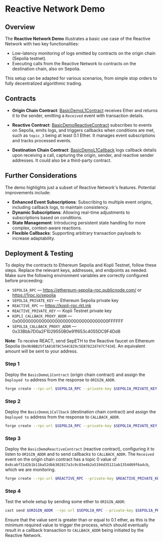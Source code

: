 # Reactive Network Demo

## Overview

The **Reactive Network Demo** illustrates a basic use case of the Reactive Network with two key functionalities:

* Low-latency monitoring of logs emitted by contracts on the origin chain (Sepolia testnet).
* Executing calls from the Reactive Network to contracts on the destination chain, also on Sepolia.

This setup can be adapted for various scenarios, from simple stop orders to fully decentralized algorithmic trading.

## Contracts

* **Origin Chain Contract**: [BasicDemoL1Contract](https://github.com/Reactive-Network/reactive-smart-contract-demos/blob/main/src/demos/basic/BasicDemoL1Contract.sol) receives Ether and returns it to the sender, emitting a `Received` event with transaction details.

* **Reactive Contract**: [BasicDemoReactiveContract](https://github.com/Reactive-Network/reactive-smart-contract-demos/blob/main/src/demos/basic/BasicDemoReactiveContract.sol) subscribes to events on Sepolia, emits logs, and triggers callbacks when conditions are met, such as `topic_3` being at least 0.1 Ether. It manages event subscriptions and tracks processed events.

* **Destination Chain Contract**: [BasicDemoL1Callback](https://github.com/Reactive-Network/reactive-smart-contract-demos/blob/main/src/demos/basic/BasicDemoL1Callback.sol) logs callback details upon receiving a call, capturing the origin, sender, and reactive sender addresses. It could also be a third-party contract.

## Further Considerations

The demo highlights just a subset of Reactive Network's features. Potential improvements include:

- **Enhanced Event Subscriptions**: Subscribing to multiple event origins, including callback logs, to maintain consistency.
- **Dynamic Subscriptions**: Allowing real-time adjustments to subscriptions based on conditions.
- **State Management**: Introducing persistent state handling for more complex, context-aware reactions.
- **Flexible Callbacks**: Supporting arbitrary transaction payloads to increase adaptability.

## Deployment & Testing

To deploy the contracts to Ethereum Sepolia and Kopli Testnet, follow these steps. Replace the relevant keys, addresses, and endpoints as needed. Make sure the following environment variables are correctly configured before proceeding:

* `SEPOLIA_RPC` — https://ethereum-sepolia-rpc.publicnode.com/ or https://1rpc.io/sepolia
* `SEPOLIA_PRIVATE_KEY` — Ethereum Sepolia private key
* `REACTIVE_RPC` — https://kopli-rpc.rkt.ink
* `REACTIVE_PRIVATE_KEY` — Kopli Testnet private key
* `KOPLI_CALLBACK_PROXY_ADDR` — 0x0000000000000000000000000000000000FFFFFF
* `SEPOLIA_CALLBACK_PROXY_ADDR` — 0x33Bbb7D0a2F1029550B0e91f653c4055DC9F4Dd8

**Note**: To receive REACT, send SepETH to the Reactive faucet on Ethereum Sepolia (`0x9b9BB25f1A81078C544C829c5EB7822d747Cf434`). An equivalent amount will be sent to your address.

### Step 1

Deploy the `BasicDemoL1Contract` (origin chain contract) and assign the `Deployed to` address from the response to `ORIGIN_ADDR`.

```bash
forge create --rpc-url $SEPOLIA_RPC --private-key $SEPOLIA_PRIVATE_KEY src/demos/basic/BasicDemoL1Contract.sol:BasicDemoL1Contract
```

### Step 2

Deploy the `BasicDemoL1Callback` (destination chain contract) and assign the `Deployed to` address from the response to `CALLBACK_ADDR`.

```bash
forge create --rpc-url $SEPOLIA_RPC --private-key $SEPOLIA_PRIVATE_KEY src/demos/basic/BasicDemoL1Callback.sol:BasicDemoL1Callback
```

[//]: # (#### Callback Payment)

[//]: # ()
[//]: # (To ensure a successful callback, the callback contract must have an ETH balance. Find more details [here]&#40;https://dev.reactive.network/system-contract#callback-payments&#41;. To fund the contract, run the following command:)

[//]: # ()
[//]: # (```bash)

[//]: # (cast send $CALLBACK_ADDR --rpc-url $SEPOLIA_RPC --private-key $SEPOLIA_PRIVATE_KEY --value 0.1ether)

[//]: # (```)

[//]: # ()
[//]: # (To cover the debt of the callback contact, run this command:)

[//]: # ()
[//]: # (```bash)

[//]: # (cast send --rpc-url $SEPOLIA_RPC --private-key $SEPOLIA_PRIVATE_KEY $CALLBACK_ADDR "coverDebt&#40;&#41;")

[//]: # (```)

[//]: # ()
[//]: # (Alternatively, you can deposit funds into the [Callback Proxy]&#40;https://dev.reactive.network/origins-and-destinations&#41; contract on Sepolia, using the command below. The EOA address whose private key signs the transaction pays the fee.)

[//]: # ()
[//]: # (```bash)

[//]: # (cast send --rpc-url $SEPOLIA_RPC --private-key $SEPOLIA_PRIVATE_KEY $SEPOLIA_CALLBACK_PROXY_ADDR "depositTo&#40;address&#41;" $CALLBACK_ADDR --value 0.1ether)

[//]: # (```)

### Step 3

Deploy the `BasicDemoReactiveContract` (reactive contract), configuring it to listen to `ORIGIN_ADDR` and to send callbacks to `CALLBACK_ADDR`. The `Received` event on the origin chain contract has a topic 0 value of `0x8cabf31d2b1b11ba52dbb302817a3c9c83e4b2a5194d35121ab1354d69f6a4cb`, which we are monitoring.

```bash
forge create --rpc-url $REACTIVE_RPC --private-key $REACTIVE_PRIVATE_KEY src/demos/basic/BasicDemoReactiveContract.sol:BasicDemoReactiveContract --constructor-args $KOPLI_CALLBACK_PROXY_ADDR $ORIGIN_ADDR 0x8cabf31d2b1b11ba52dbb302817a3c9c83e4b2a5194d35121ab1354d69f6a4cb $CALLBACK_ADDR
```

### Step 4

Test the whole setup by sending some ether to `ORIGIN_ADDR`:

```bash
cast send $ORIGIN_ADDR --rpc-url $SEPOLIA_RPC --private-key $SEPOLIA_PRIVATE_KEY --value 0.1ether
```

Ensure that the value sent is greater than or equal to 0.1 ether, as this is the minimum required value to trigger the process, which should eventually result in a callback transaction to `CALLBACK_ADDR` being initiated by the Reactive Network.
